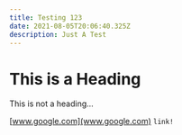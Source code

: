 ```yaml
---
title: Testing 123
date: 2021-08-05T20:06:40.325Z
description: Just A Test
---
```

# **This is a Heading**

This is not a heading...

[www.google.com](www.google.com) `link!`